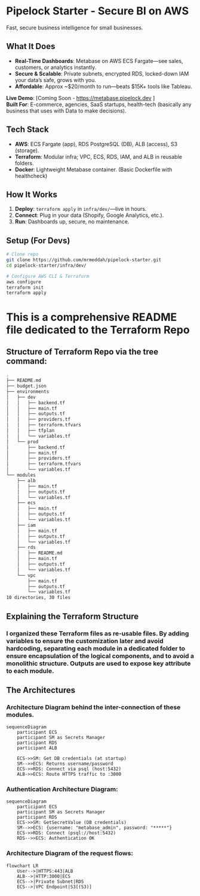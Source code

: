 # Pipelock Starter - Secure BI on AWS

Fast, secure business intelligence for small businesses.


## What It Does
- **Real-Time Dashboards**: Metabase on AWS ECS Fargate—see sales, customers, or analytics instantly.
- **Secure & Scalable**: Private subnets, encrypted RDS, locked-down IAM your data’s safe, grows with you.
- **Affordable**: Approx ~$20/month to run—beats $15K+ tools like Tableau.

**Live Demo**: [Coming Soon - https://metabase.pipelock.dev ]  
**Built For**: E-commerce, agencies, SaaS startups, health-tech (basically any business that uses with Data to make decisions).

## Tech Stack
- **AWS**: ECS Fargate (app), RDS PostgreSQL (DB), ALB (access), S3 (storage).
- **Terraform**: Modular infra; VPC, ECS, RDS, IAM, and ALB in reusable folders.
- **Docker**: Lightweight Metabase container. (Basic Dockerfile with healthcheck)

## How It Works
1. **Deploy**: `terraform apply` in `infra/dev/`—live in hours.
2. **Connect**: Plug in your data (Shopify, Google Analytics, etc.).
3. **Run**: Dashboards up, secure, no maintenance.

## Setup (For Devs)
```bash
# Clone repo
git clone https://github.com/mrmeddah/pipelock-starter.git
cd pipelock-starter/infra/dev/

# Configure AWS CLI & Terraform
aws configure
terraform init
terraform apply
```

# This is a comprehensive README file dedicated to the Terraform Repo
## Structure of Terraform Repo via the tree command:

```bash
.
├── README.md
├── budget.json 
├── environments
│   ├── dev
│   │   ├── backend.tf
│   │   ├── main.tf
│   │   ├── outputs.tf
│   │   ├── providers.tf
│   │   ├── terraform.tfvars
│   │   ├── tfplan
│   │   └── variables.tf
│   └── prod
│       ├── backend.tf
│       ├── main.tf
│       ├── providers.tf
│       ├── terraform.tfvars
│       └── variables.tf
└── modules
    ├── alb
    │   ├── main.tf
    │   ├── outputs.tf
    │   └── variables.tf
    ├── ecs
    │   ├── main.tf
    │   ├── outputs.tf
    │   └── variables.tf
    ├── iam
    │   ├── main.tf
    │   ├── outputs.tf
    │   └── variables.tf
    ├── rds
    │   ├── README.md
    │   ├── main.tf
    │   ├── outputs.tf
    │   └── variables.tf
    └── vpc
        ├── main.tf
        ├── outputs.tf
        └── variables.tf
10 directories, 30 files

```

## Explaining the Terraform Structure

### I organized these Terraform files as re-usable files. By adding variables to ensure the customization later and avoid hardcoding, separating each module in a dedicated folder to ensure encapsulation of the logical components, and to avoid a monolithic structure. Outputs are used to expose key attribute to each module.

## The Architectures


### Architecture Diagram behind the inter-connection of these modules.
```mermaid
sequenceDiagram
    participant ECS
    participant SM as Secrets Manager
    participant RDS
    participant ALB

    ECS->>SM: Get DB credentials (at startup)
    SM-->>ECS: Returns username/password
    ECS->>RDS: Connect via psql (host:5432)
    ALB->>ECS: Route HTTPS traffic to :3000
```



### Authentication Architecture Diagram:
```mermaid
sequenceDiagram
    participant ECS
    participant SM as Secrets Manager
    participant RDS
    ECS->>SM: GetSecretValue (DB credentials)
    SM-->>ECS: {username: "metabase_admin", password: "*****"}
    ECS->>RDS: Connect (psql://host:5432)
    RDS-->>ECS: Authentication OK
```



### Architecture Diagram of the request flows:
```mermaid
flowchart LR
    User-->|HTTPS:443|ALB
    ALB-->|HTTP:3000|ECS
    ECS-->|Private Subnet|RDS
    ECS-->|VPC Endpoint|S3[(S3)]
```